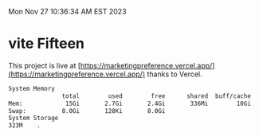 Mon Nov 27 10:36:34 AM EST 2023

# vite Fifteen


This project is live at [https://marketingpreference.vercel.app/](https://marketingpreference.vercel.app/) thanks to Vercel.

```bash
System Memory
               total        used        free      shared  buff/cache   available
Mem:            15Gi       2.7Gi       2.4Gi       336Mi        10Gi        12Gi
Swap:          8.0Gi       128Ki       8.0Gi
System Storage
323M	.
```
```bash
